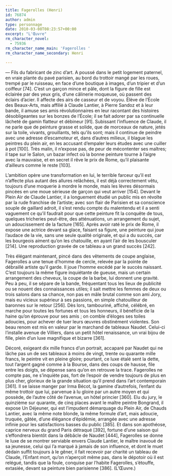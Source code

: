 ```yaml
---
title: Fagerolles (Henri)
id: 76874
author: admin
type: personnage
date: 2010-03-08T08:23:57+00:00
excerpt: "L'Œuvre"
rm_character_novel:
  - 75936
rm_character_name_main: 'Fagerolles '
rm_character_name_secondary: Henri

---
```

— Fils du fabricant de zinc d&rsquo;art. A poussé dans le petit logement paternel, en vraie plante du pavé parisien, au bord du trottoir mangé par les roues, trempé par le ruisseau, en face d&rsquo;une boutique à images, d&rsquo;un tripier et d&rsquo;un coiffeur [74]. C&rsquo;est un garçon mince et pâle, dont la figure de fille est éclairée par des yeux gris, d&rsquo;une câlinerie moqueuse, où passent des éclairs d&rsquo;acier. Il affecte des airs de casseur et de voyou. Élève de l&rsquo;École des Beaux-Arts, mais affilié à Claude Lantier, à Pierre Sandoz et à leur bande, il amuse ses amis révolutionnaires en leur racontant des histoires désobligeantes sur les bonzes de l&rsquo;École; il se fait adorer par sa continuelle lâcheté de gamin flatteur et débineur [91]. Subissant l&rsquo;influence de Claude, il ne parle que de peinture grasse et solide, que de morceaux de nature, jetés sur la toile, vivants, grouillants, tels qu&rsquo;ils sont; mais il continue de peindre avec une adresse d&rsquo;escamoteur et, dans d&rsquo;autres milieux, il blague les peintres du plein air, en les accusant d&rsquo;empaler leurs études avec une cuiller à pot [100]. Très malin, il n&rsquo;expose pas, de peur de mécontenter ses maîtres; il tape sur le Salon, un bazar infect où la bonne peinture tourne à l&rsquo;aigre avec la mauvaise, et en secret il rêve le prix de Rome, qu&rsquo;il plaisante d&rsquo;ailleurs comme le reste [103].

L&rsquo;ambition opère une transformation en lui, le terrible farceur qu&rsquo;il est n&rsquo;affecte plus autant des allures relâchées, il est déjà correctement vêtu, toujours d&rsquo;une moquerie à mordre le monde, mais les lèvres désormais pincées en une moue sérieuse de garçon qui veut arriver [154]. Devant le Plein Air de Claude Lantier, il a longuement étudié un public mis en révolte par la rude franchise de l&rsquo;artiste; avec son flair de Parisien et sa conscience souple de gaillard adroit, il s&rsquo;est rendu compte du malentendu et il a senti vaguement ce qu&rsquo;il faudrait pour que cette peinture fit la conquête de tous, quelques tricheries peut-être, des atténuations, un arrangement du sujet, un adoucissement de la facture [165]. Après avoir raté le prix de Rome, il expose une actrice devant sa glace, faisant sa figure, une peinture qui joue l&rsquo;audace de la vie, sans une seule qualité originale, et qui a du succès, car les bourgeois aiment qu&rsquo;on les chatouille, en ayant l&rsquo;air de les bousculer [214]. Une reproduction gravée de ce tableau a un grand succès [242].

Très élégant maintenant, pincé dans des vêtements de coupe anglaise, Fagerolles a une tenue d&rsquo;homme de cercle, relevée par la pointe de débraillé artiste qu&rsquo;il garde. Il joue l&rsquo;homme excédé par le succès naissant. C&rsquo;est toujours la même figure inquiétante de gueuse, mais un certain arrangement des cheveux, la coupe de la barbe, lui donnent une gravité. Peu à peu, il se sépare de la bande, fréquentant tous les lieux de publicité ou se nouent des connaissances utiles; il sait mettre les femmes de deux ou trois salons dans sa chance, non pas en mâle brutal comme son ami Jory, mais eu vicieux supérieur à ses passions, en simple chatouilleur de baronnes sur le retour [256]. Dès lors, tambouriné, affiché, célébré, en marche pour toutes les fortunes et tous les honneurs, il bénéficie de la haine qu&rsquo;on éprouve pour ses amis ; on comble d&rsquo;éloges ses toiles adoucies, pour achever de tuer leurs œuvres obstinément violentes. Son beau renom est mis en valeur par le marchand de tableaux Naudet. Celui-ci l&rsquo;installe avenue de Villiers, dans un petit hôtel renaissance, un vrai bijou de fille, plein d&rsquo;un luxe magnifique et bizarre [361].

Décoré, exigeant dix mille francs d&rsquo;un portrait, accaparé par Naudet qui ne lâche pas un de ses tableaux à moins de vingt, trente ou quarante mille francs, le peintre vit en pleine gloire; pourtant, ce luxe étalé sent la dette, tout l&rsquo;argent gagné comme à la Bourse, dans des coups de hausse, file entre les doigts, se dépense sans qu&rsquo;on en retrouve la trace. Fagerolles ne compte pas, ne s&rsquo;inquiète pas, fort de l&rsquo;espoir de vendre toujours de plus en plus cher, glorieux de la grande situation qu&rsquo;il prend dans l&rsquo;art contemporain [361]. Il se laisse manger par Irma Bécot, la gamine d&rsquo;autrefois, l&rsquo;enfant du même trottoir que lui, parvenue à lu gloire par un autre moyen et qui possède, de l&rsquo;autre côté de l&rsquo;avenue, un hôtel princier [360]. Elu du jury, le quinzième sur quarante, de cinq places avant le maître peintre Bongrand, il expose Un Déjeuner, qui est l&rsquo;impudent démarquage du Plein Air, de Chauds Lantier, avec la même note blonde, la même formule d&rsquo;art, mais adoucie, truquée, gâtée, d&rsquo;une élégance d&rsquo;épidémie, arrangée avec une adresse infinie pour les satisfactions basses du public [385]. Et dans son apothéose, caprice nerveux du grand Paris détraqué [392], fortune d&rsquo;une saison qui s&rsquo;effondrera bientôt dans la débâcle de Naudet [444], Fagerolles se donne le luxe de se montrer serviable envers Claude Lantier, le maître inavoué de sa jeunesse, celui qui l&rsquo;a marqué à jamais de son influence, et dont le muet dédain suffit toujours à le gêner, il fait recevoir par charité un tableau de Claude, l&rsquo;Enfant mort, qu&rsquo;on n&rsquo;aperçoit même pas, dans le dépotoir où il est relégué, tandis que la foule, conquise par l&rsquo;habite Fagerolles, s&rsquo;étouffe, extasiée, devant sa peinture bien parisienne [386]. (L&rsquo;Œuvre.)